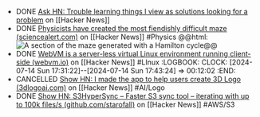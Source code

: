 - DONE [Ask HN: Trouble learning things I view as solutions looking for a problem](https://news.ycombinator.com/item?id=40940158) on [[Hacker News]]
- DONE [Physicists have created the most fiendishly difficult maze (sciencealert.com)](https://news.ycombinator.com/item?id=40931590) on [[Hacker News]] #Physics
  @@html: <img src="https://www.sciencealert.com/images/2024/06/maze-header-600x243.jpg" alt="A section of the maze generated with a Hamilton cycle" class="article-cover invert" />@@
- DONE [WebVM is a server-less virtual Linux environment running client-side (webvm.io)](https://news.ycombinator.com/item?id=40940225) on [[Hacker News]] #LInux
  :LOGBOOK:
  CLOCK: [2024-07-14 Sun 17:31:22]--[2024-07-14 Sun 17:43:24] =>  00:12:02
  :END:
- CANCELLED [Show HN: I made the app to help users create 3D Logo (3dlogoai.com)](https://news.ycombinator.com/item?id=40934573) on [[Hacker News]] #AI/Logo
- DONE [Show HN: S3HyperSync – Faster S3 sync tool – iterating with up to 100k files/s (github.com/starofall)](https://news.ycombinator.com/item?id=40908368) on [[Hacker News]] #AWS/S3